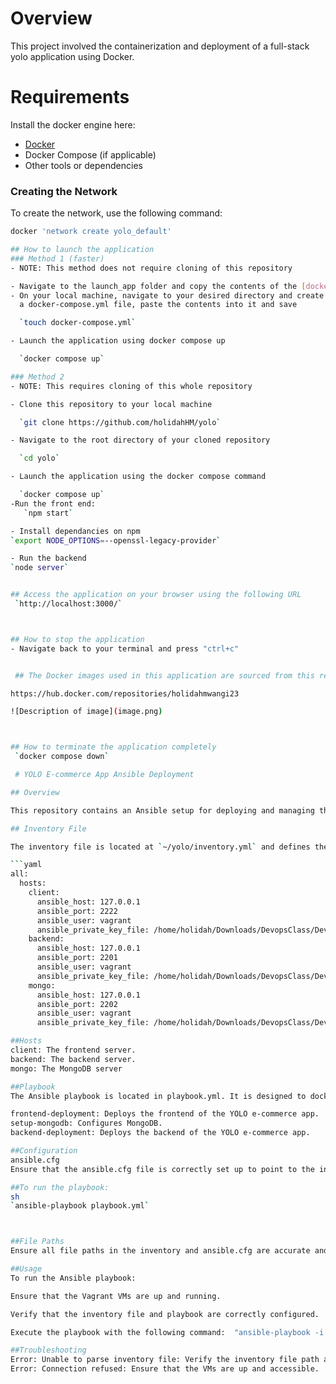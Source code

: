 # Overview
This project involved the containerization and deployment of a full-stack yolo application using Docker.


# Requirements
Install the docker engine here:
- [Docker](https://docs.docker.com/engine/install/) 
- Docker Compose (if applicable)
- Other tools or dependencies


 ### Creating the Network

To create the network, use the following command:

```bash
docker 'network create yolo_default'

## How to launch the application 
### Method 1 (faster)
- NOTE: This method does not require cloning of this repository

- Navigate to the launch_app folder and copy the contents of the [docker-compose.yaml] in the root of the project
- On your local machine, navigate to your desired directory and create
  a docker-compose.yml file, paste the contents into it and save

  `touch docker-compose.yml`

- Launch the application using docker compose up

  `docker compose up`

### Method 2
- NOTE: This requires cloning of this whole repository

- Clone this repository to your local machine

  `git clone https://github.com/holidahHM/yolo`

- Navigate to the root directory of your cloned repository

  `cd yolo`

- Launch the application using the docker compose command

  `docker compose up`
-Run the front end:
   `npm start`

- Install dependancies on npm
`export NODE_OPTIONS=--openssl-legacy-provider`

- Run the backend
`node server`


## Access the application on your browser using the following URL
 `http://localhost:3000/`



## How to stop the application
- Navigate back to your terminal and press "ctrl+c" 


 ## The Docker images used in this application are sourced from this repository

https://hub.docker.com/repositories/holidahmwangi23

![Description of image](image.png)



## How to terminate the application completely
 `docker compose down`

 # YOLO E-commerce App Ansible Deployment

## Overview

This repository contains an Ansible setup for deploying and managing the YOLO e-commerce app. The setup includes an inventory file defining the target hosts and an Ansible playbook that orchestrates the deployment process.

## Inventory File

The inventory file is located at `~/yolo/inventory.yml` and defines the hosts for deployment:

```yaml
all:
  hosts:
    client:
      ansible_host: 127.0.0.1
      ansible_port: 2222
      ansible_user: vagrant
      ansible_private_key_file: /home/holidah/Downloads/DevopsClass/Dev06/yolo/.vagrant/machines/client/virtualbox/private_key
    backend:
      ansible_host: 127.0.0.1
      ansible_port: 2201
      ansible_user: vagrant
      ansible_private_key_file: /home/holidah/Downloads/DevopsClass/Dev06/yolo/.vagrant/machines/backend/virtualbox/private_key
    mongo:
      ansible_host: 127.0.0.1
      ansible_port: 2202
      ansible_user: vagrant
      ansible_private_key_file: /home/holidah/Downloads/DevopsClass/Dev06/yolo/.vagrant/machines/mongo/virtualbox/private_key

##Hosts
client: The frontend server.
backend: The backend server.
mongo: The MongoDB server

##Playbook
The Ansible playbook is located in playbook.yml. It is designed to dockerize and run the YOLO e-commerce app. The playbook performs the following tasks on roles:

frontend-deployment: Deploys the frontend of the YOLO e-commerce app.
setup-mongodb: Configures MongoDB.
backend-deployment: Deploys the backend of the YOLO e-commerce app.

##Configuration
ansible.cfg
Ensure that the ansible.cfg file is correctly set up to point to the inventory file and include necessary configurations:

##To run the playbook:
sh
`ansible-playbook playbook.yml`



##File Paths
Ensure all file paths in the inventory and ansible.cfg are accurate and accessible from your machine.

##Usage
To run the Ansible playbook:

Ensure that the Vagrant VMs are up and running.

Verify that the inventory file and playbook are correctly configured.

Execute the playbook with the following command:  "ansible-playbook -i /home/holidah/yolo/inventory.yml playbook.yml"

##Troubleshooting
Error: Unable to parse inventory file: Verify the inventory file path and format.
Error: Connection refused: Ensure that the VMs are up and accessible.